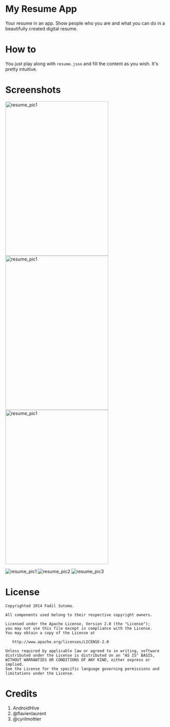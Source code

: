 # My Resume App

Your resume in an app.
Show people who you are and what you can do in a beautifully created digital resume.

# How to

You just play along with `resume.json` and fill the content as you wish. It's pretty intuitive.

# Screenshots

<img src="https://raw.githubusercontent.com/fadils/files/master/pics/resume_pic1.png" alt="resume_pic1" style="width: 320px; height: 480px;"/>
<img src="https://raw.githubusercontent.com/fadils/files/master/pics/resume_pic2.png" alt="resume_pic1" style="width: 320px; height: 480px;"/>
<img src="https://raw.githubusercontent.com/fadils/files/master/pics/resume_pic3.png" alt="resume_pic1" style="width: 320px; height: 480px;"/>

![resume_pic1](https://raw.githubusercontent.com/fadils/files/master/pics/resume_pic1.png) ![resume_pic2](https://raw.githubusercontent.com/fadils/files/master/pics/resume_pic2.png) ![resume_pic3](https://raw.githubusercontent.com/fadils/files/master/pics/resume_pic3.png)

# License

    Copyrighted 2014 Fadil Sutomo.

    All components used belong to their respective copyright owners.

    Licensed under the Apache License, Version 2.0 (the "License");
    you may not use this file except in compliance with the License.
    You may obtain a copy of the License at

       http://www.apache.org/licenses/LICENSE-2.0

    Unless required by applicable law or agreed to in writing, software
    distributed under the License is distributed on an "AS IS" BASIS,
    WITHOUT WARRANTIES OR CONDITIONS OF ANY KIND, either express or implied.
    See the License for the specific language governing permissions and
    limitations under the License.


# Credits

1. AndroidHive
2. @flavienlaurent
3. @cyrilmottier